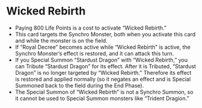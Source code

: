 # Wicked Rebirth

*   Paying 800 Life Points is a cost to activate “Wicked Rebirth.”
*   This card targets the Synchro Monster, both when you activate this card and while the monster is on the field.
*   If “Royal Decree” becomes active while “Wicked Rebirth” is active, the Synchro Monster’s effect is restored, and it can attack this turn.
*   If you Special Summon “Stardust Dragon” with “Wicked Rebirth,” you can Tribute “Stardust Dragon” for its effect. After it is Tributed, “Stardust Dragon” is no longer targeted by “Wicked Rebirth.” Therefore its effect is restored and applied normally (so it negates an effect and is Special Summoned back to the field during the End Phase).
*   The Special Summon of “Wicked Rebirth” is not a Synchro Summon, so it cannot be used to Special Summon monsters like “Trident Dragion.”
